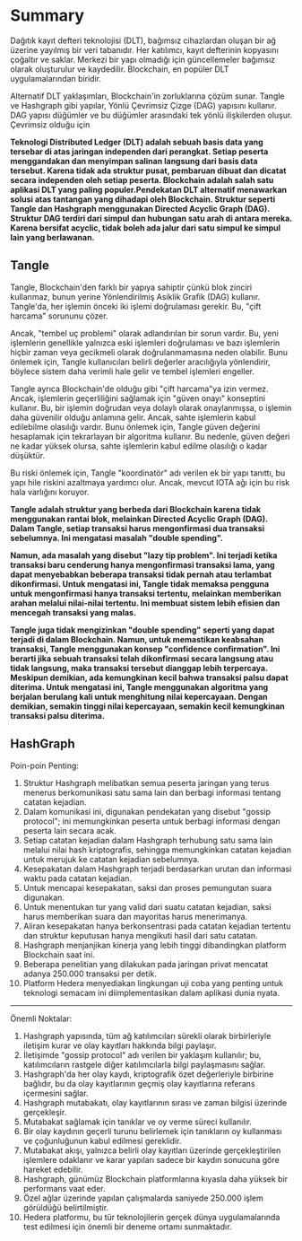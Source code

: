 # Summary

 Dağıtık kayıt defteri teknolojisi (DLT), bağımsız cihazlardan oluşan bir ağ üzerine yayılmış bir veri tabanıdır. Her katılımcı, kayıt defterinin kopyasını çoğaltır ve saklar. Merkezi bir yapı olmadığı için güncellemeler bağımsız olarak oluşturulur ve kaydedilir. Blockchain, en popüler DLT uygulamalarından biridir.

Alternatif DLT yaklaşımları, Blockchain'in zorluklarına çözüm sunar. Tangle ve Hashgraph gibi yapılar, Yönlü Çevrimsiz Çizge (DAG) yapısını kullanır. DAG yapısı düğümler ve bu düğümler arasındaki tek yönlü ilişkilerden oluşur. Çevrimsiz olduğu için

**Teknologi Distributed Ledger (DLT) adalah sebuah basis data yang tersebar di atas jaringan independen dari perangkat. Setiap peserta menggandakan dan menyimpan salinan langsung dari basis data tersebut. Karena tidak ada struktur pusat, pembaruan dibuat dan dicatat secara independen oleh setiap peserta. Blockchain adalah salah satu aplikasi DLT yang paling populer.Pendekatan DLT alternatif menawarkan solusi atas tantangan yang dihadapi oleh Blockchain. Struktur seperti Tangle dan Hashgraph menggunakan Directed Acyclic Graph (DAG). Struktur DAG terdiri dari simpul dan hubungan satu arah di antara mereka. Karena bersifat acyclic, tidak boleh ada jalur dari satu simpul ke simpul lain yang berlawanan.**

## Tangle

Tangle, Blockchain'den farklı bir yapıya sahiptir çünkü blok zinciri kullanmaz, bunun yerine Yönlendirilmiş Asiklik Grafik (DAG) kullanır. Tangle'da, her işlemin önceki iki işlemi doğrulaması gerekir. Bu, "çift harcama" sorununu çözer.

Ancak, "tembel uç problemi" olarak adlandırılan bir sorun vardır. Bu, yeni işlemlerin genellikle yalnızca eski işlemleri doğrulaması ve bazı işlemlerin hiçbir zaman veya gecikmeli olarak doğrulanmamasına neden olabilir. Bunu önlemek için, Tangle kullanıcıları belirli değerler aracılığıyla yönlendirir, böylece sistem daha verimli hale gelir ve tembel işlemleri engeller.

Tangle ayrıca Blockchain'de olduğu gibi "çift harcama"ya izin vermez. Ancak, işlemlerin geçerliliğini sağlamak için "güven onayı" konseptini kullanır. Bu, bir işlemin doğrudan veya dolaylı olarak onaylanmışsa, o işlemin daha güvenilir olduğu anlamına gelir. Ancak, sahte işlemlerin kabul edilebilme olasılığı vardır. Bunu önlemek için, Tangle güven değerini hesaplamak için tekrarlayan bir algoritma kullanır. Bu nedenle, güven değeri ne kadar yüksek olursa, sahte işlemlerin kabul edilme olasılığı o kadar düşüktür.

Bu riski önlemek için, Tangle "koordinatör" adı verilen ek bir yapı tanıttı, bu yapı hile riskini azaltmaya yardımcı olur. Ancak, mevcut IOTA ağı için bu risk hala varlığını koruyor.

**Tangle adalah struktur yang berbeda dari Blockchain karena tidak menggunakan rantai blok, melainkan Directed Acyclic Graph (DAG). Dalam Tangle, setiap transaksi harus mengonfirmasi dua transaksi sebelumnya. Ini mengatasi masalah "double spending".**

**Namun, ada masalah yang disebut "lazy tip problem". Ini terjadi ketika transaksi baru cenderung hanya mengonfirmasi transaksi lama, yang dapat menyebabkan beberapa transaksi tidak pernah atau terlambat dikonfirmasi. Untuk mengatasi ini, Tangle tidak memaksa pengguna untuk mengonfirmasi hanya transaksi tertentu, melainkan memberikan arahan melalui nilai-nilai tertentu. Ini membuat sistem lebih efisien dan mencegah transaksi yang malas.**

**Tangle juga tidak mengizinkan "double spending" seperti yang dapat terjadi di dalam Blockchain. Namun, untuk memastikan keabsahan transaksi, Tangle menggunakan konsep "confidence confirmation". Ini berarti jika sebuah transaksi telah dikonfirmasi secara langsung atau tidak langsung, maka transaksi tersebut dianggap lebih terpercaya. Meskipun demikian, ada kemungkinan kecil bahwa transaksi palsu dapat diterima. Untuk mengatasi ini, Tangle menggunakan algoritma yang berjalan berulang kali untuk menghitung nilai kepercayaan. Dengan demikian, semakin tinggi nilai kepercayaan, semakin kecil kemungkinan transaksi palsu diterima.**




## HashGraph

Poin-poin Penting:

1. Struktur Hashgraph melibatkan semua peserta jaringan yang terus menerus berkomunikasi satu sama lain dan berbagi informasi tentang catatan kejadian.
2. Dalam komunikasi ini, digunakan pendekatan yang disebut "gossip protocol"; ini memungkinkan peserta untuk berbagi informasi dengan peserta lain secara acak.
3. Setiap catatan kejadian dalam Hashgraph terhubung satu sama lain melalui nilai hash kriptografis, sehingga memungkinkan catatan kejadian untuk merujuk ke catatan kejadian sebelumnya.
4. Kesepakatan dalam Hashgraph terjadi berdasarkan urutan dan informasi waktu pada catatan kejadian.
5. Untuk mencapai kesepakatan, saksi dan proses pemungutan suara digunakan.
6. Untuk menentukan tur yang valid dari suatu catatan kejadian, saksi harus memberikan suara dan mayoritas harus menerimanya.
7. Aliran kesepakatan hanya berkonsentrasi pada catatan kejadian tertentu dan struktur keputusan hanya mengikuti hasil dari satu catatan.
8. Hashgraph menjanjikan kinerja yang lebih tinggi dibandingkan platform Blockchain saat ini.
9. Beberapa penelitian yang dilakukan pada jaringan privat mencatat adanya 250.000 transaksi per detik.
10. Platform Hedera menyediakan lingkungan uji coba yang penting untuk teknologi semacam ini diimplementasikan dalam aplikasi dunia nyata.

---


Önemli Noktalar:

1. Hashgraph yapısında, tüm ağ katılımcıları sürekli olarak birbirleriyle iletişim kurar ve olay kayıtları hakkında bilgi paylaşır.
2. İletişimde "gossip protocol" adı verilen bir yaklaşım kullanılır; bu, katılımcıların rastgele diğer katılımcılarla bilgi paylaşmasını sağlar.
3. Hashgraph'da her olay kaydı, kriptografik özet değerleriyle birbirine bağlıdır, bu da olay kayıtlarının geçmiş olay kayıtlarına referans içermesini sağlar.
4. Hashgraph mutabakatı, olay kayıtlarının sırası ve zaman bilgisi üzerinde gerçekleşir.
5. Mutabakat sağlamak için tanıklar ve oy verme süreci kullanılır.
6. Bir olay kaydının geçerli turunu belirlemek için tanıkların oy kullanması ve çoğunluğunun kabul edilmesi gereklidir.
7. Mutabakat akışı, yalnızca belirli olay kayıtları üzerinde gerçekleştirilen işlemlere odaklanır ve karar yapıları sadece bir kaydın sonucuna göre hareket edebilir.
8. Hashgraph, günümüz Blockchain platformlarına kıyasla daha yüksek bir performans vaat eder.
9. Özel ağlar üzerinde yapılan çalışmalarda saniyede 250.000 işlem görüldüğü belirtilmiştir.
10. Hedera platformu, bu tür teknolojilerin gerçek dünya uygulamalarında test edilmesi için önemli bir deneme ortamı sunmaktadır.
